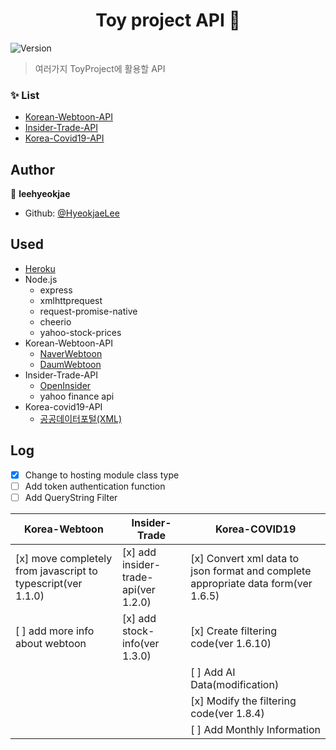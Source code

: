 <h1 align="center">Toy project API 👋</h1>
<p>
  <img alt="Version" src="https://img.shields.io/badge/version-1.8.10-blue.svg?cacheSeconds=2592000" />
</p>

> 여러가지 ToyProject에 활용할 API <br>

### ✨ List

- [Korean-Webtoon-API](https://toy-projects-api.herokuapp.com/webtoon)
- [Insider-Trade-API](https://toy-projects-api.herokuapp.com/insidertrade)
- [Korea-Covid19-API](https://toy-projects-api.herokuapp.com/covid19)

## Author

👤 **leehyeokjae**

- Github: [@HyeokjaeLee](https://github.com/HyeokjaeLee)

## Used

- [Heroku](https://www.heroku.com)
- Node.js
  - express
  - xmlhttprequest
  - request-promise-native
  - cheerio
  - yahoo-stock-prices
- Korean-Webtoon-API
  - [NaverWebtoon](https://comic.naver.com)
  - [DaumWebtoon](http://webtoon.daum.net)
- Insider-Trade-API
  - [OpenInsider](http://openinsider.com)
  - yahoo finance api
- Korea-covid19-API
  - [공공데이터포털(XML)](https://www.data.go.kr/data/15043378/openapi.do)<br>

## Log
- [x] Change to hosting module class type<br>
- [ ] Add token authentication function<br>
- [ ] Add QueryString Filter<br>

|Korea-Webtoon|Insider-Trade|Korea-COVID19|
|---|---|---|
|[x] move completely from javascript to typescript(ver 1.1.0)|[x] add insider-trade-api(ver 1.2.0)|[x] Convert xml data to json format and complete appropriate data form(ver 1.6.5)|
|[ ] add more info about webtoon|[x] add stock-info(ver 1.3.0)|[x] Create filtering code(ver 1.6.10)|
|||[ ] Add AI Data(modification)|
|||[x] Modify the filtering code(ver 1.8.4)|
|||[ ] Add Monthly Information|

